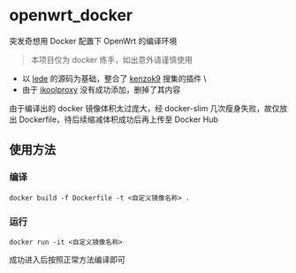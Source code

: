 # openwrt_docker
突发奇想用 Docker 配置下 OpenWrt 的编译环境
> 本项目仅为 docker 练手，如出意外请谨慎使用
- 以 [lede](https://github.com/coolsnowwolf/lede) 的源码为基础，整合了 [kenzok9](https://github.com/kenzok8/openwrt-packages) 搜集的插件 \
- 由于 [ikoolproxy](https://github.com/yaof-project/luci-app-ikoolproxy) 没有成功添加，删掉了其内容

由于编译出的 docker 镜像体积太过庞大，经 docker-slim 几次瘦身失败，故仅放出 Dockerfile，待后续缩减体积成功后再上传至 Docker Hub

## 使用方法
### 编译
```
docker build -f Dockerfile -t <自定义镜像名称> .
```
### 运行
```
docker run -it <自定义镜像名称>
```
成功进入后按照正常方法编译即可